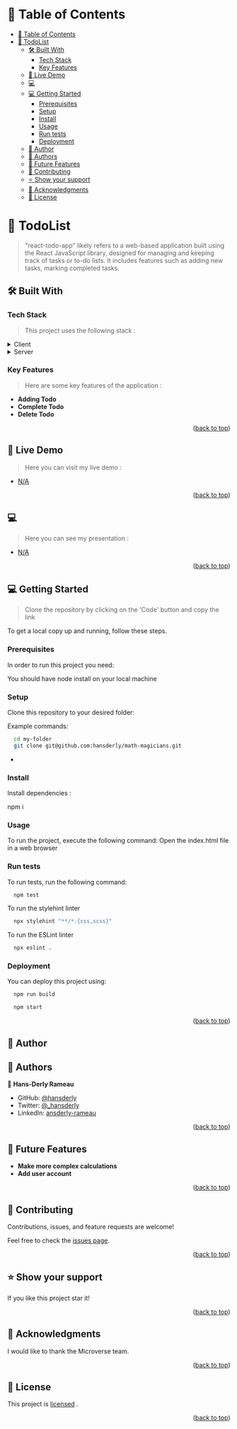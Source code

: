 <a name="readme-top"></a>

<!-- TABLE OF CONTENTS -->

# 📗 Table of Contents

-   [📗 Table of Contents](#-table-of-contents)
-   [📖 TodoList ](#-todolist-)
    -   [🛠 Built With ](#-built-with-)
        -   [Tech Stack ](#tech-stack-)
        -   [Key Features ](#key-features-)
    -   [🚀 Live Demo ](#-live-demo-)
    -   [💻 ](#-)
    -   [💻 Getting Started ](#-getting-started-)
        -   [Prerequisites](#prerequisites)
        -   [Setup](#setup)
        -   [Install](#install)
        -   [Usage](#usage)
        -   [Run tests](#run-tests)
        -   [Deployment](#deployment)
    -   [👥 Author ](#-author-)
    -   [👥 Authors ](#-authors-)
    -   [🔭 Future Features ](#-future-features-)
    -   [🤝 Contributing ](#-contributing-)
    -   [⭐️ Show your support ](#️-show-your-support-)
    -   [🙏 Acknowledgments ](#-acknowledgments-)
    -   [📝 License ](#-license-)

<!-- PROJECT DESCRIPTION -->

# 📖 TodoList <a name="about-project"></a>

> "react-todo-app" likely refers to a web-based application built using the React JavaScript library, designed for managing and keeping track of tasks or to-do lists. It includes features such as adding new tasks, marking completed tasks.

## 🛠 Built With <a name="built-with"></a>

### Tech Stack <a name="tech-stack"></a>

> This project uses the following stack :

<details>
  <summary>Client</summary>
  <ul>
    <li><a href="https://reactjs.org/">React</a></li>
  </ul>
</details>
<details>
<summary>Server</summary>

</details>

<!-- Features -->

### Key Features <a name="key-features"></a>

> Here are some key features of the application :

-   **Adding Todo**
-   **Complete Todo**
-   **Delete Todo**

<p align="right">(<a href="#readme-top">back to top</a>)</p>

<!-- LIVE DEMO -->

## 🚀 Live Demo <a name="live-demo"></a>

> Here you can visit my live demo :

-   [N/A]()

<p align="right">(<a href="#readme-top">back to top</a>)</p>

<!-- LIVE DEMO -->

## 💻 <a name="vgs-presentation"></a>

> Here you can see my presentation :

-   [N/A]()

<p align="right">(<a href="#readme-top">back to top</a>)</p>

<!-- GETTING STARTED -->

## 💻 Getting Started <a name="getting-started"></a>

> Clone the repository by clicking on the 'Code' button and copy the link

To get a local copy up and running, follow these steps.

### Prerequisites

In order to run this project you need:

You should have node install on your local machine

### Setup

Clone this repository to your desired folder:

Example commands:

```sh
  cd my-folder
  git clone git@github.com:hansderly/math-magicians.git
```

-

### Install

Install dependencies :

npm i

### Usage

To run the project, execute the following command:
Open the index.html file in a web browser

### Run tests

To run tests, run the following command:

```sh
  npm test
```

To run the stylehint linter

```sh
  npx stylehint "**/*.{css,scss}"
```

To run the ESLint linter

```sh
  npx eslint .
```

### Deployment

You can deploy this project using:

```sh
  npm run build
```

```sh
  npm start
```

<p align="right">(<a href="#readme-top">back to top</a>)</p>

<!-- AUTHORS -->

## 👥 Author <a name="authors"></a>

## 👥 Authors <a name="authors"></a>

👤 **Hans-Derly Rameau**

-   GitHub: [@hansderly](https://github.com/hansderly)
-   Twitter: [@\_hansderly](https://twitter.com/_hansderly)
-   LinkedIn: [ansderly-rameau](https://linkedin.com/in/ansderly-rameau/)

<p align="right">(<a href="#readme-top">back to top</a>)</p>

<!-- FUTURE FEATURES -->

## 🔭 Future Features <a name="future-features"></a>

-   **Make more complex calculations**
-   **Add user account**

<p align="right">(<a href="#readme-top">back to top</a>)</p>

<!-- CONTRIBUTING -->

## 🤝 Contributing <a name="contributing"></a>

Contributions, issues, and feature requests are welcome!

Feel free to check the [issues page](../../issues/).

<p align="right">(<a href="#readme-top">back to top</a>)</p>

<!-- SUPPORT -->

## ⭐️ Show your support <a name="support"></a>

If you like this project star it!

<p align="right">(<a href="#readme-top">back to top</a>)</p>

<!-- ACKNOWLEDGEMENTS -->

## 🙏 Acknowledgments <a name="acknowledgements"></a>

I would like to thank the Microverse team.

<p align="right">(<a href="#readme-top">back to top</a>)</p>
<!-- LICENSE -->

## 📝 License <a name="license"></a>

This project is [licensed](./LICENSE) .

<p align="right">(<a href="#readme-top">back to top</a>)</p>
